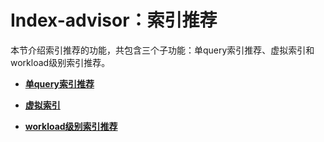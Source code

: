# Index-advisor：索引推荐

本节介绍索引推荐的功能，共包含三个子功能：单query索引推荐、虚拟索引和workload级别索引推荐。

-   **[单query索引推荐](单query索引推荐.md)**

-   **[虚拟索引](虚拟索引.md)**

-   **[workload级别索引推荐](workload级别索引推荐.md)**
